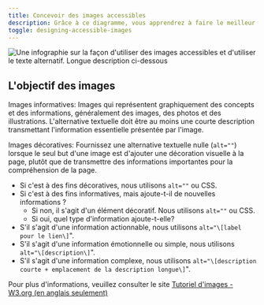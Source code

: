 ```yaml
---
title: Concevoir des images accessibles
description: Grâce à ce diagramme, vous apprendrez à faire le meilleur choix pour concevoir des images accessibles.
toggle: designing-accessible-images
---
```


<img src="{{ pathPrefix }}img/fr/introduction/image-accessible.jpg" class="img-responsive" alt="Une infographie sur la façon d'utiliser des images accessibles et d'utiliser le texte alternatif. Longue description ci-dessous" />

## L'objectif des images

Images informatives: Images qui représentent graphiquement des concepts et des informations, généralement des images, des photos et des illustrations. L'alternative textuelle doit être au moins une courte description transmettant l'information essentielle présentée par l'image.

Images décoratives: Fournissez une alternative textuelle nulle (`alt=""`) lorsque le seul but d'une image est d'ajouter une décoration visuelle à la page, plutôt que de transmettre des informations importantes pour la compréhension de la page.

- Si c'est à des fins décoratives, nous utilisons `alt=""` ou CSS.
- Si c'est à des fins informatives, mais ajoute-t-il de nouvelles informations ?
  - Si non, il s'agit d'un élément décoratif. Nous utilisons `alt=""` ou CSS.
  - Si oui, quel type d'information ajoute-t-elle?
- S'il s'agit d'une information actionnable, nous utilisons `alt="\[label pour le lien\]`".
- S'il s'agit d'une information émotionnelle ou simple, nous utilisons `alt="\[description\]`".
- S'il s'agit d'une information complexe, nous utilisons `alt="\[description courte + emplacement de la description longue\]`".

Pour plus d'informations, veuillez consulter le site <a href="https://www.w3.org/WAI/tutorials/images/">Tutoriel d'images - W3.org <span lang="fr">(en anglais seulement)</span></a>
